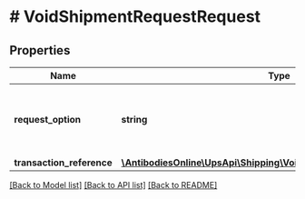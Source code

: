 # # VoidShipmentRequestRequest

## Properties

Name | Type | Description | Notes
------------ | ------------- | ------------- | -------------
**request_option** | **string** | Optional processing. No options  Not used. Left for future uses | [optional]
**transaction_reference** | [**\AntibodiesOnline\UpsApi\Shipping\VoidRequestTransactionReference**](VoidRequestTransactionReference.md) |  | [optional]

[[Back to Model list]](../../README.md#models) [[Back to API list]](../../README.md#endpoints) [[Back to README]](../../README.md)
